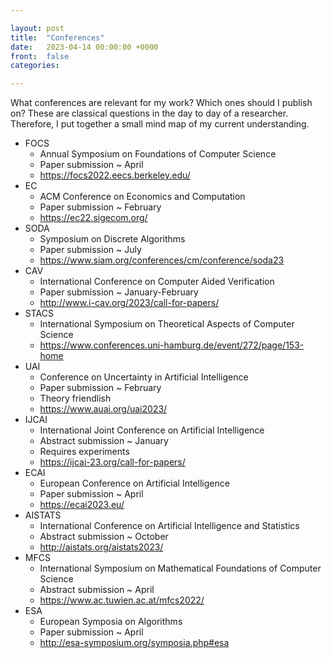 ```yaml
---

layout: post
title:  "Conferences"
date:   2023-04-14 00:00:00 +0000
front: 	false
categories: 

---
```


What conferences are relevant for my work? Which ones should I publish on?
These are classical questions in the day to day of a researcher. 
Therefore, I put together a small mind map of my current understanding. 

- FOCS
	- Annual Symposium on Foundations of Computer Science
	- Paper submission ~ April
	- https://focs2022.eecs.berkeley.edu/
- EC
	- ACM Conference on Economics and Computation
	- Paper submission ~ February
	- https://ec22.sigecom.org/
- SODA
	- Symposium on Discrete Algorithms
	- Paper submission ~ July
	- https://www.siam.org/conferences/cm/conference/soda23
- CAV
	- International Conference on Computer Aided Verification
	- Paper submission ~ January-February
	- http://www.i-cav.org/2023/call-for-papers/
- STACS
	- International Symposium on Theoretical Aspects of Computer Science
	- https://www.conferences.uni-hamburg.de/event/272/page/153-home
- UAI
	- Conference on Uncertainty in Artificial Intelligence
	- Paper submission ~ February
	- Theory friendlish
	- https://www.auai.org/uai2023/
- IJCAI 
	- International Joint Conference on Artificial Intelligence
	- Abstract submission ~ January
	- Requires experiments
	- https://ijcai-23.org/call-for-papers/
- ECAI 
	- European Conference on Artificial Intelligence
	- Paper submission ~ April
	- https://ecai2023.eu/
- AISTATS 
	- International Conference on Artificial Intelligence and Statistics
	- Abstract submission ~ October
	- http://aistats.org/aistats2023/
- MFCS
	- International Symposium on Mathematical Foundations of Computer Science
	- Abstract submission ~ April
	- https://www.ac.tuwien.ac.at/mfcs2022/
- ESA
	- European Symposia on Algorithms
	- Paper submission ~ April
	- http://esa-symposium.org/symposia.php#esa

